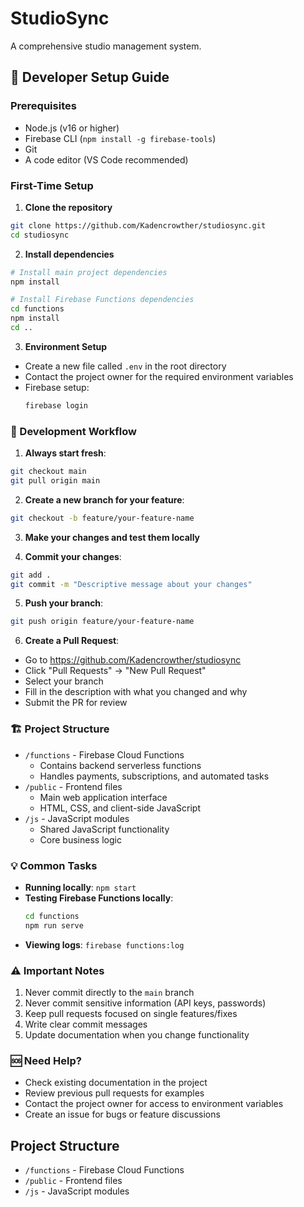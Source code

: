 # StudioSync

A comprehensive studio management system.

## 🚀 Developer Setup Guide

### Prerequisites
- Node.js (v16 or higher)
- Firebase CLI (`npm install -g firebase-tools`)
- Git
- A code editor (VS Code recommended)

### First-Time Setup

1. **Clone the repository**
```bash
git clone https://github.com/Kadencrowther/studiosync.git
cd studiosync
```

2. **Install dependencies**
```bash
# Install main project dependencies
npm install

# Install Firebase Functions dependencies
cd functions
npm install
cd ..
```

3. **Environment Setup**
- Create a new file called `.env` in the root directory
- Contact the project owner for the required environment variables
- Firebase setup:
  ```bash
  firebase login
  ```

### 🔧 Development Workflow

1. **Always start fresh**:
```bash
git checkout main
git pull origin main
```

2. **Create a new branch for your feature**:
```bash
git checkout -b feature/your-feature-name
```

3. **Make your changes and test them locally**

4. **Commit your changes**:
```bash
git add .
git commit -m "Descriptive message about your changes"
```

5. **Push your branch**:
```bash
git push origin feature/your-feature-name
```

6. **Create a Pull Request**:
- Go to https://github.com/Kadencrowther/studiosync
- Click "Pull Requests" → "New Pull Request"
- Select your branch
- Fill in the description with what you changed and why
- Submit the PR for review

### 🏗️ Project Structure

- `/functions` - Firebase Cloud Functions
  - Contains backend serverless functions
  - Handles payments, subscriptions, and automated tasks
- `/public` - Frontend files
  - Main web application interface
  - HTML, CSS, and client-side JavaScript
- `/js` - JavaScript modules
  - Shared JavaScript functionality
  - Core business logic

### 💡 Common Tasks

- **Running locally**: `npm start`
- **Testing Firebase Functions locally**: 
  ```bash
  cd functions
  npm run serve
  ```
- **Viewing logs**: `firebase functions:log`

### ⚠️ Important Notes

1. Never commit directly to the `main` branch
2. Never commit sensitive information (API keys, passwords)
3. Keep pull requests focused on single features/fixes
4. Write clear commit messages
5. Update documentation when you change functionality

### 🆘 Need Help?

- Check existing documentation in the project
- Review previous pull requests for examples
- Contact the project owner for access to environment variables
- Create an issue for bugs or feature discussions

## Project Structure

- `/functions` - Firebase Cloud Functions
- `/public` - Frontend files
- `/js` - JavaScript modules 
